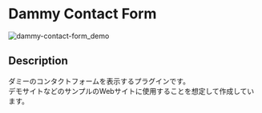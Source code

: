 # Dammy Contact Form
![dammy-contact-form_demo](https://user-images.githubusercontent.com/36348377/172059103-b07c544c-ea5d-431e-a1d9-f9161ea23290.gif)

## Description
ダミーのコンタクトフォームを表示するプラグインです。<br>
デモサイトなどのサンプルのWebサイトに使用することを想定して作成しています。<br>
